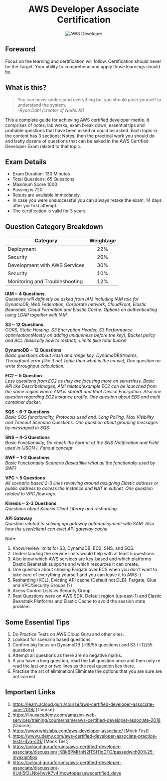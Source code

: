 <h1 align="center">AWS Developer Associate Certification</h1>

<div align="center">
    <img src="https://github.com/Shwetabh1/AWS_Certification/blob/master/Images/aws_cert.png" alt="AWS Developer"/>
</div>

## Foreword
Focus on the learning and certification will follow. Certification should never be the Target. Your ability to comprehend and apply those learnings should be.

## What is this?
> You can never understand everything but you should push yourself to understand the system.<br/>
> *-Ryan Dahl (creator of Node.JS)*

This a complete guide for achieving AWS certified developer mettle. It comprises of notes, lab works, exam break down, essential tips and probable questions that have been asked or could be asked. Each topic in the content has 3 sections; Notes, then the practical work you should do and lastly dozens of questions that can be asked in the AWS Certified Developer Exam related to that topic.

## Exam Details
<ul>
<li>Exam Duration: 130 Minutes</li>
<li>Total Questions: 65 Questions</li>
<li>Maximum Score 1000</li>
<li>Passing is 720</li>
<li>Resuts are available immediately.</li>
<li>In case you were unsuccessful you can always retake the exam, 14 days after yor first attempt.</li>
<li>The certification is valid for 3 years.</li>
</ul>

## Question Category Breakdown
<div align="center">

| Category      | Weightage     |
| ------------- |:-------------:|
| Deployment    | 22% |
| Security      | 26%     |
| Development with AWS Services | 30%    |
| Security      | 10%      |
| Monitoring and Troubleshooting      | 12%    |
</div>

<b>IAM ~ 4 Questions.</b><br>
<i>Questions will definetly be asked from IAM including IAM role for DynamoDB, Web Federation, Corporate network, CloudFront, Elastic Beanstalk, Cloud Formation and Elastic Cache.
Options on authenticating using LDAP together with IAM.</i>

<b>S3 ~ 12 Questions.</b><br>
<i>CORS, Static Hosting, S3 Encryption Header, S3 Performance optimisation(Mostly on adding uniqueness before the key), Bucket policy and ACL (basically how to restrict), Limits (like total bucket</i>

<b>DynamoDB ~ 12 Questions</b></br>
<i>Basic questions about Hash and range key, DynamoDBStreams, Throughput error (like if not Table then what is the cause), One question on write throughput calculation.</i>

<b>EC2 ~ 5 Question</b></br>
<i>Less questions from EC2 as they are focusing more on serverless. Basic API like DescribeImages, AMI related(example EC2 can be launched from the same region where AMI is stored) and Root Device Encryption. Also one question regarding EC2 instance profile. One question about EBS and multi container docker.</i>

<b>SQS  ~ 6-7 Questions</b></br>
<i>Basic SQS functionality, Protocols used and, Long Polling, Max Visibility and Timeout Scenario Questions. One question about grouping messages by messageid in SQS.</i>

<b>SNS ~ 4-5 Questions</b></br>
<i>Basic Functionality, Do check the Format of the SNS Notification and Field used in (JSON ), Fanout concept.</i>

<b>SWF ~ 1-2 Questions</b></br>
<i>Basic Functionality Scenario Based(like what all the functionally used by SWF)</i>

<b>VPC ~ 5 Questions</b></br>
<i>All scenario based 2-3 lines revolving around assigning Elastic address or public address to access the instance and NAT in subnet. One question related to VPC flow logs.</i>

<b>Kinesis ~ 2-3 Questions</b></br>
<i>Questions about Kinesis Client Library and resharding.</i>

<b>API Gateway</b></br> 
<i>Question related to solving api gateway autodeployment with SAM. Also how the user(client) can evict API gateway cache.</i>

Note: 
1. Know/review limits for S3, DynamoDB, EC2, SNS, and SQS. 
1. Understanding the service limits would help with at least 5 questions.
1. Also know which AWS services are key-based and which platforms Elastic Beanstalk supports and which resources it can create.
1. One question about chosing Fargate over ECS when you don't want to take care of everything yourself and you can leave it to AWS :)
1. Resharding (KCL), Evicting API cache (Default not DLB), Fargate, Glue and VPC/Security Groups (?)
1. Acess Control Lists vs Security Group
1. Rest Questions were on AWS SDK, Default region (us-east-1) and Elastic Beanstalk Platforms and Elastic Cache to avoid the session state problem.  

## Some Essential Tips
1. Do Practice Tests on AWS Cloud Guru and other sites.
1. Lookout for scenario based questions.
1. Confirm big focus on DynamoDB (~15/55 questions) and S3 (~12/55 questions)
1. Attempt all questions as there are no negative marks.
1. If you have a long question, read the full question once and then only re read the last one or two lines as the real question lies there.
1. Practise the art of elimination! Eliminate the options that you are sure are not correct.

## Important Links

1. https://learn.acloud.guru/course/aws-certified-developer-associate-june-2018/ [Course]
1. https://linuxacademy.com/amazon-web-services/training/course/name/aws-certified-developer-associate-2018 [Course]
1. https://www.whizlabs.com/aws-developer-associate/ [Mock Test]
1. https://www.udemy.com/aws-certified-developer-associate-practice-tests-dva-c01/ [Mock Test]
1. https://acloud.guru/forums/aws-certified-developer-associate/discussion/-KBkBPMHpN2ITSH1oDTO/passedwith90%25-myexamtips
1. https://acloud.guru/forums/aws-certified-developer-associate/discussion/-KUdI5f2LNbi4wvK7v4I/howtopassawscertified_deve
